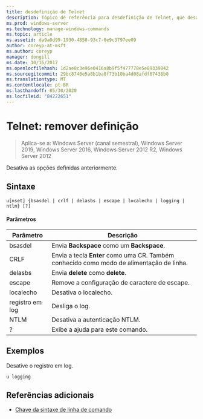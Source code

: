 ```yaml
---
title: desdefinição de Telnet
description: Tópico de referência para desdefinição de Telnet, que desativa as opções definidas anteriormente.
ms.prod: windows-server
ms.technology: manage-windows-commands
ms.topic: article
ms.assetid: da9a0d99-1930-4858-93c7-0e9c3797ee09
author: coreyp-at-msft
ms.author: coreyp
manager: dongill
ms.date: 10/16/2017
ms.openlocfilehash: 1d2ae8c3e96e0416a8b9f5f477778e5e89339842
ms.sourcegitcommit: 29bc8740e5a8b1ba8f73b10ba4d08afdf07438b0
ms.translationtype: MT
ms.contentlocale: pt-BR
ms.lasthandoff: 05/30/2020
ms.locfileid: "84222651"
---
```

# <a name="telnet-unset"></a>Telnet: remover definição

> Aplica-se a: Windows Server (canal semestral), Windows Server 2019, Windows Server 2016, Windows Server 2012 R2, Windows Server 2012

Desativa as opções definidas anteriormente.

## <a name="syntax"></a>Sintaxe
```
u[nset] {bsasdel | crlf | delasbs | escape | localecho | logging | ntlm} [?]
```
#### <a name="parameters"></a>Parâmetros
|Parâmetro|Descrição|
|-------|--------|
|bsasdel|Envia **Backspace** como um **Backspace**.|
|CRLF|Envia a tecla **Enter** como uma CR. Também conhecido como modo de alimentação de linha.|
|delasbs|Envia **delete** como **delete**.|
|escape|Remove a configuração de caractere de escape.|
|localecho|Desativa o localecho.|
|registro em log|Desliga o log.|
|NTLM|Desativa a autenticação NTLM.|
|?|Exibe a ajuda para este comando.|
## <a name="examples"></a>Exemplos
Desative o registro em log.
```
u logging
```
## <a name="additional-references"></a>Referências adicionais
- [Chave da sintaxe de linha de comando](command-line-syntax-key.md)
